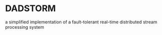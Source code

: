 # DADSTORM
a simplified implementation of a fault-tolerant real-time distributed stream processing system
